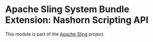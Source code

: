 # Apache Sling System Bundle Extension: Nashorn Scripting API

This module is part of the [Apache Sling](https://sling.apache.org) project.
